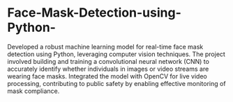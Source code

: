 # Face-Mask-Detection-using-Python-
Developed a robust machine learning model for real-time face mask detection using Python, leveraging computer vision techniques. The project involved building and training a convolutional neural network (CNN) to accurately identify whether individuals in images or video streams are wearing face masks. Integrated the model with OpenCV for live video processing, contributing to public safety by enabling effective monitoring of mask compliance.
